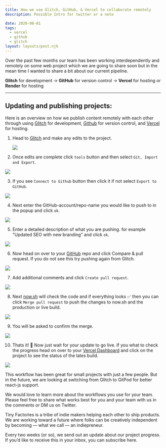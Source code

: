 ```yaml
---
title: How we use Glitch, GitHub, & Vercel to collaborate remotely
description: Possible Intro for twitter or a note

date: 2020-08-01
tags:
  - vercel
  - github
  - glitch
layout: layouts/post.njk
---
```


Over the past few months our team has been working interdependently and remotely on some web project which we are going to share soon but in the mean time I wanted to share a bit about our current pipeline.<!-- excerpt -->

**Glitch** for development → **GitHub** for version control → **Vercel** for hosting or **Render** for hosting

---

## Updating and publishing projects:

Here is an overview on how we publish content remotely with each other through using [Glitch](https://glitch.com) for development, [Github](https://glitch.com) for version control, and [Vercel](https://zeit.co/) for hosting.

1. Head to [Glitch](https://glitch.com/@tinyfactories) and make any edits to the project.

   ![](/img/glitch-github-vercel/ggv-0.png)

2. Once edits are complete click `tools` button and then select `Git, Import and Export`.

![](/img/glitch-github-vercel/ggv-1.png)

3. If you see `Connect to Github` button then click it if not select `Export to GitHub`.

![](/img/glitch-github-vercel/ggv-2.png)

4. Next enter the GitHub-account/repo-name you would like to push to in the popup and click `ok`.

![](/img/glitch-github-vercel/ggv-3.png)

5. Enter a detailed description of what you are pushing. for example "Updated SEO with new branding" and click `ok`.

![](/img/glitch-github-vercel/ggv-4.png)

6. Now head on over to your [GitHub](https://github.com/tiny-factories) repo and click Compare & pull request. If you do not see this try pushing again from Glitch.

![](/img/glitch-github-vercel/ggv-5.png)

7. Add additional comments and click `Create pull request`.

![](/img/glitch-github-vercel/ggv-6png)

8. Next [now.sh](http://now.sh) will check the code and if everything looks ✅ then you can click `Merge pull request` to push the changes to now.sh and the production or live build.

![](/img/glitch-github-vercel/ggv-7.png)

9. You will be asked to confirm the merge.

![](/img/glitch-github-vercel/ggv-8.png)

10. Thats it! 🎉 Now just wait for your update to go live. If you what to check the progress head on over to your [Vercel Dashboard](https://zeit.co/tiny-factories/tinyfactories) and click on the project to see the status of the lates build.

![](/img/glitch-github-vercel/ggv-9.png)

This workflow has been great for small projects with just a few people. But in the future, we are looking at switching from Glitch to GitPod for better react-js support.

We would love to learn more about the workflows you use for your team. Please feel free to share what works best for you and your team with us in the comments or DM us on Twitter.

Tiny Factories is a tribe of indie makers helping each other to ship products. We are working toward a future where folks can be creatively independent by becoming — what we call — an indiepreneur.

Every two weeks (or so), we send out an update about our project progress. If you’d like to receive this in your inbox, you can subscribe here.
